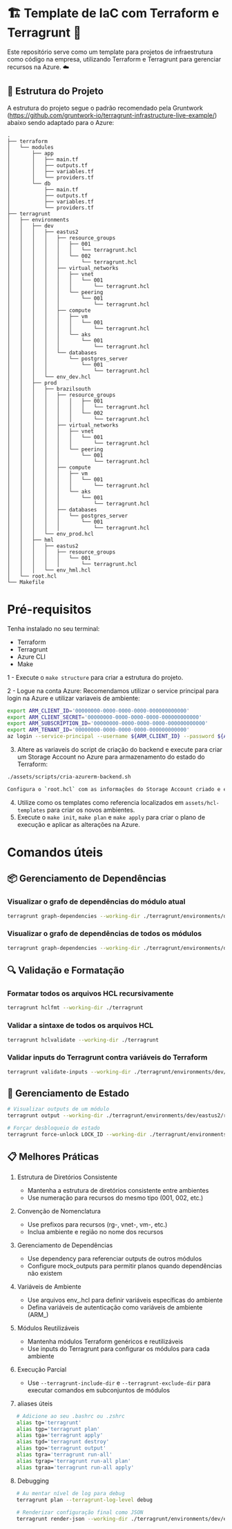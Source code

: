 # 🏗️ Template de IaC com Terraform e Terragrunt 🚀

Este repositório serve como um template para projetos de infraestrutura como código na empresa, utilizando Terraform e Terragrunt para gerenciar recursos na Azure. ☁️

## 📂 Estrutura do Projeto

A estrutura do projeto segue o padrão recomendado pela Gruntwork (https://github.com/gruntwork-io/terragrunt-infrastructure-live-example/) abaixo sendo adaptado para o Azure:

```
.
├── terraform
│   └── modules
│       ├── app
│       │   ├── main.tf
│       │   ├── outputs.tf  
│       │   ├── variables.tf
│       │   └── providers.tf
│       └── db
│           ├── main.tf
│           ├── outputs.tf
│           ├── variables.tf
│           └── providers.tf
├── terragrunt
│   ├── environments
│   │   ├── dev
│   │   │   ├── eastus2
│   │   │   │   ├── resource_groups
│   │   │   │   │   ├── 001
│   │   │   │   │   │   └── terragrunt.hcl
│   │   │   │   │   └── 002
│   │   │   │   │       └── terragrunt.hcl
│   │   │   │   ├── virtual_networks
│   │   │   │   │   ├── vnet
│   │   │   │   │   │   └── 001
│   │   │   │   │   │       └── terragrunt.hcl
│   │   │   │   │   └── peering
│   │   │   │   │       └── 001
│   │   │   │   │           └── terragrunt.hcl
│   │   │   │   ├── compute
│   │   │   │   │   ├── vm
│   │   │   │   │   │   └── 001
│   │   │   │   │   │       └── terragrunt.hcl
│   │   │   │   │   └── aks
│   │   │   │   │       └── 001
│   │   │   │   │           └── terragrunt.hcl
│   │   │   │   └── databases
│   │   │   │       └── postgres_server
│   │   │   │           └── 001
│   │   │   │               └── terragrunt.hcl
│   │   │   └── env_dev.hcl
│   │   ├── prod
│   │   │   ├── brazilsouth
│   │   │   │   ├── resource_groups
│   │   │   │   │   │   ├── 001
│   │   │   │   │   │   │   └── terragrunt.hcl
│   │   │   │   │   │   └── 002
│   │   │   │   │   │       └── terragrunt.hcl
│   │   │   │   ├── virtual_networks
│   │   │   │   │   ├── vnet
│   │   │   │   │   │   └── 001
│   │   │   │   │   │       └── terragrunt.hcl
│   │   │   │   │   └── peering
│   │   │   │   │       └── 001
│   │   │   │   │           └── terragrunt.hcl
│   │   │   │   ├── compute
│   │   │   │   │   ├── vm
│   │   │   │   │   │   └── 001
│   │   │   │   │   │       └── terragrunt.hcl
│   │   │   │   │   └── aks
│   │   │   │   │       └── 001
│   │   │   │   │           └── terragrunt.hcl
│   │   │   │   ├── databases
│   │   │   │   │   └── postgres_server
│   │   │   │   │       └── 001
│   │   │   │   │           └── terragrunt.hcl
│   │   │   └── env_prod.hcl
│   │   ├── hml
│   │   │   ├── eastus2
│   │   │   │   ├── resource_groups
│   │   │   │   │   └── 001
│   │   │   │   │       └── terragrunt.hcl
│   │   │   └── env_hml.hcl
│   └── root.hcl
└── Makefile
```

# Pré-requisitos

Tenha instalado no seu terminal:

- Terraform
- Terragrunt
- Azure CLI
- Make


1 - Execute o `make structure` para criar a estrutura do projeto.

2 - Logue na conta Azure: Recomendamos utilizar o service principal para login na Azure e utilizar variaveis de ambiente:

```bash
export ARM_CLIENT_ID='00000000-0000-0000-0000-000000000000'
export ARM_CLIENT_SECRET='00000000-0000-0000-0000-000000000000'
export ARM_SUBSCRIPTION_ID='00000000-0000-0000-0000-000000000000'
export ARM_TENANT_ID='00000000-0000-0000-0000-000000000000'
az login --service-principal --username ${ARM_CLIENT_ID} --password ${ARM_CLIENT_SECRET} --tenant ${ARM_TENANT_ID} -o table
```

3. Altere as variaveis do script de criação do backend e execute para criar um Storage Account no Azure para armazenamento do estado do Terraform:

```bash
./assets/scripts/cria-azurerm-backend.sh

Configura o `root.hcl` com as informações do Storage Account criado e execute o `makefile init` para inicializar o projeto.
```
4. Utilize como os templates como referencia localizados em `assets/hcl-templates` para criar os novos ambientes.
5. Execute o `make init`, `make plan` e `make apply` para criar o plano de execução e aplicar as alterações na Azure.


# Comandos úteis

## 📦 Gerenciamento de Dependências

###  Visualizar o grafo de dependências do módulo atual
```bash
terragrunt graph-dependencies --working-dir ./terragrunt/environments/dev/eastus2
```

### Visualizar o grafo de dependências de todos os módulos
```bash
terragrunt graph-dependencies --working-dir ./terragrunt/environments/dev
```

## 🔍 Validação e Formatação

### Formatar todos os arquivos HCL recursivamente
```bash
terragrunt hclfmt --working-dir ./terragrunt
```

### Validar a sintaxe de todos os arquivos HCL
```bash
terragrunt hclvalidate --working-dir ./terragrunt
```

### Validar inputs do Terragrunt contra variáveis do Terraform
```bash
terragrunt validate-inputs --working-dir ./terragrunt/environments/dev/eastus2/resource_groups/001
```



## 🔄 Gerenciamento de Estado

```bash
# Visualizar outputs de um módulo
terragrunt output --working-dir ./terragrunt/environments/dev/eastus2/resource_groups/001

# Forçar desbloqueio de estado
terragrunt force-unlock LOCK_ID --working-dir ./terragrunt/environments/dev/eastus2/resource_groups/001
```


## 📋 Melhores Práticas

1. Estrutura de Diretórios Consistente
    - Mantenha a estrutura de diretórios consistente entre ambientes
    - Use numeração para recursos do mesmo tipo (001, 002, etc.)
2. Convenção de Nomenclatura
    - Use prefixos para recursos (rg-, vnet-, vm-, etc.)
    - Inclua ambiente e região no nome dos recursos

3. Gerenciamento de Dependências
    - Use dependency para referenciar outputs de outros módulos
    - Configure mock_outputs para permitir planos quando dependências não existem

4. Variáveis de Ambiente
    - Use arquivos env_.hcl para definir variáveis específicas do ambiente
    - Defina variáveis de autenticação como variáveis de ambiente (ARM_)

5. Módulos Reutilizáveis
    - Mantenha módulos Terraform genéricos e reutilizáveis
    - Use inputs do Terragrunt para configurar os módulos para cada ambiente

6. Execução Parcial
    - Use `--terragrunt-include-dir` e `--terragrunt-exclude-dir` para executar comandos em subconjuntos de módulos

7. aliases úteis

```bash
   # Adicione ao seu .bashrc ou .zshrc
   alias tg='terragrunt'
   alias tgp='terragrunt plan'
   alias tga='terragrunt apply'
   alias tgd='terragrunt destroy'
   alias tgo='terragrunt output'
   alias tgra='terragrunt run-all'
   alias tgrap='terragrunt run-all plan'
   alias tgraa='terragrunt run-all apply'   
```
8. Debugging
```bash
   # Au mentar nível de log para debug
   terragrunt plan --terragrunt-log-level debug
   
   # Renderizar configuração final como JSON
   terragrunt render-json --working-dir ./terragrunt/environments/dev/eastus2/resource_groups/001
```


